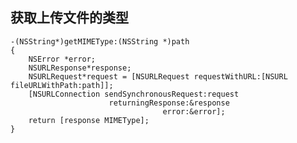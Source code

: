 ## 获取上传文件的类型

	-(NSString*)getMIMEType:(NSString *)path
	{
    	NSError *error;
    	NSURLResponse*response;
    	NSURLRequest*request = [NSURLRequest requestWithURL:[NSURL fileURLWithPath:path]];
    	[NSURLConnection sendSynchronousRequest:request
                          returningResponse:&response
                                      error:&error];
    	return [response MIMEType];
	}